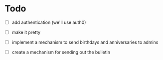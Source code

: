 # Todo

- [ ]  add authentication (we'll use auth0)
- [ ]  make it pretty
- [ ]  implement a mechanism to send birthdays and anniversaries to admins
- [ ]  create a mechanism for sending out the bulletin 

